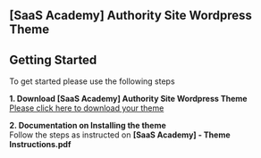 [SaaS Academy] Authority Site Wordpress Theme
---------------


Getting Started
---------------

To get started please use the following steps 

**1. Download [SaaS Academy] Authority Site Wordpress Theme**  
[Please click here to download your theme](https://saasacademy.github.io/authority-site-wp/SaaS%20Academy%20Wordpress%20Theme.zip)

**2. Documentation on Installing the theme**  
Follow the steps as instructed on **[SaaS Academy] - Theme Instructions.pdf**



